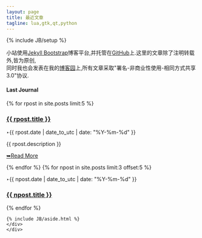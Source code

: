 ```yaml
---
layout: page
title: 最近文章
tagline: lua,gtk,qt,python
---
```

{% include JB/setup %}

小站使用[Jekyll Bootstrap](http://jekyllbootstrap.com)博客平台,并托管在[GitHub](www.github.com)上.这里的文章除了注明转载外,皆为原创,       
同时我也会发表在我的[博客园](www.cnblogs.com/xdao)上,所有文章采取"署名-非商业性使用-相同方式共享 3.0"协议.


<div class="content-cnt">
<div class="ui-grid-25 ui-grid-right content-top">	
	<div class="ui-grid-23 violet-post clearfix">
        <div class="violet-post-det clearfix">
    <div class="ui-grid-16 violet-journal">
        <h4 class="v-section-tit">Last Journal</h4>
        {% for rpost in site.posts limit:5 %}
        <article class="v-excerpt clearfix">
            <div class="ui-grid-7 ui-grid-bottom">
                <h3 class="v-excerpt-title"><a href="{{ rpost.url }}" title="{{ rpost.title }}" rel="bookmark">{{ rpost.title }}</a></h3>
                <p class="v-date"><span>&#8227;</span><time pubdate="{{ rpost.date | date_to_utc | date: '%Y-%m-%d' }}">{{ rpost.date | date_to_utc | date: "%Y-%m-%d" }}</time></p>
            </div>
            <div class="ui-grid-9 ui-grid-right v-excerpt-det">
                <p>{{ rpost.description }}</p>
                <p class="v-more"><a href="{{ rpost.url }}" title="Read More" rel="nofollow"><span>&#10149;</span>Read More</a></p>
            </div>
        </article><!-- //v-post-excerpt -->
        {% endfor %}
        {% for npost in site.posts limit:3 offset:5  %}             
        <article class="v-post-list fn-clear">
            <p class="v-date"><span>&#8227;</span><time pubdate="{{ npost.date | date_to_utc | date: '%Y-%m-%d' }}">{{ npost.date | date_to_utc | date: "%Y-%m-%d" }}</time></p>
            <h3 class="v-post-title"><a href="{{ npost.url }}" title="{{ npost.title }}" rel="bookmark">{{ npost.title }}</a></h3>
        </article><!-- //v-post-list -->
        {% endfor %}
    </div><!-- //Journal -->
    
    {% include JB/aside.html %}
    </div>
    </div>
</div>
</div>


